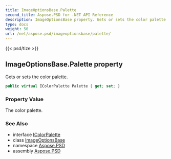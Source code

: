 ```yaml
---
title: ImageOptionsBase.Palette
second_title: Aspose.PSD for .NET API Reference
description: ImageOptionsBase property. Gets or sets the color palette
type: docs
weight: 50
url: /net/aspose.psd/imageoptionsbase/palette/
---
```

{{< psd/tize >}}
## ImageOptionsBase.Palette property

Gets or sets the color palette.

```csharp
public virtual IColorPalette Palette { get; set; }
```

### Property Value

The color palette.

### See Also

* interface [IColorPalette](../../icolorpalette/)
* class [ImageOptionsBase](../)
* namespace [Aspose.PSD](../../imageoptionsbase/)
* assembly [Aspose.PSD](../../../)


